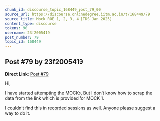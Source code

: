 ```yaml
---
chunk_id: discourse_topic_168449_post_79_00
source_url: https://discourse.onlinedegree.iitm.ac.in/t/168449/79
source_title: Mock ROE 1, 2, 3, 4 [TDS Jan 2025]
content_type: discourse
tokens: 90
username: 23f2005419
post_number: 79
topic_id: 168449
---
```


## Post #79 by 23f2005419

**Direct Link**: [Post #79](https://discourse.onlinedegree.iitm.ac.in/t/168449/79)

Hi,

I have started attempting the MOCKs, But I don’t know how to scrap the data from the link which is provided for MOCK 1.

I couldn’t find this in recorded sessions as well. Anyone please suggest a way to do it.
